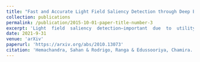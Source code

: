 ```yaml
---
title: "Fast and Accurate Light Field Saliency Detection through Deep Encoding"
collection: publications
permalink: /publication/2015-10-01-paper-title-number-3
excerpt: 'Light  field  saliency  detection—important  due  to  utility  in  many  vision  tasks—still  lacks  speed  and  can improve in accuracy. Due to the formulation of the saliency detection problem in light fields as a segmentation task  or  a  memorizing  task,  existing  approaches  consume  unnecessarily  large  amounts  of  computational resources for training, and have longer execution times for testing.  We solve this by aggressively reducing the large light field images to a much smaller three-channel feature map appropriate for saliency detection using an RGB image saliency detector with attention mechanisms.  We achieve this by introducing a novel convolutional neural network based features extraction and encoding module.  Our saliency detector takes 0.4 s to process a light field of size 9×9×512×375 in a CPU and is significantly faster than state-of-the-art light field saliency detectors, with better or comparable accuracy.  Furthermore, model size of our architecture is significantly lower compared to state-of-the-art light field saliency detectors.  Our work showsthat  extracting  features  from  light  fields  through  aggressive  size  reduction  and  the  attention  mechanism results in a faster and accurate light field saliency detector leading to near real-time light field processing.'
date: 2021-9-31
venue: 'arXiv'
paperurl: 'https://arxiv.org/abs/2010.13073'
citation: 'Hemachandra, Sahan & Rodrigo, Ranga & Edussooriya, Chamira. (2021). &quot;Fast and Accurate Light Field Saliency Detection through Deep Encoding&quot; <i>arXiv</i>. 1(3).'
---
```

